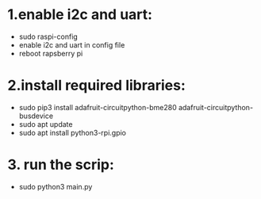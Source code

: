 
# 1.enable i2c and uart: <br>
- sudo raspi-config <br>
- enable i2c and uart in config file <br>
- reboot rapsberry pi<br>
 
# 2.install required libraries: <br>
- sudo pip3 install adafruit-circuitpython-bme280 adafruit-circuitpython-busdevice
- sudo apt update
- sudo apt install python3-rpi.gpio

# 3. run the scrip:
- sudo python3 main.py






